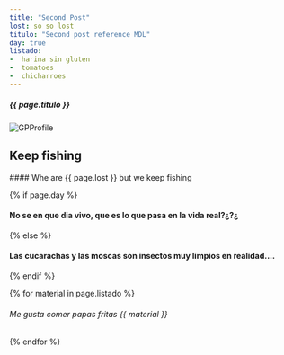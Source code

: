 ```yaml
---
title: "Second Post"
lost: so so lost
titulo: "Second post reference MDL"
day: true
listado: 
-  harina sin gluten
-  tomatoes
-  chicharroes
---
```


##### {{ page.titulo }}
![GPProfile](https://cdn.hobbyconsolas.com/sites/navi.axelspringer.es/public/styles/hc_1440x810/public/media/image/2014/02/287120-critica-cazafantasmas.jpg?itok=ban1uzlv)

<h2>Keep fishing</h2>
#### Whe are  {{ page.lost }} but we keep fishing

{% if page.day %}
#### No se en que dia vivo, que es lo que pasa en la vida real?¿?¿
{% else %}
#### Las cucarachas y las moscas son insectos muy limpios en realidad....
{% endif %}

{% for material in page.listado %}
###### Me gusta comer papas fritas {{ material }}
{% endfor %}